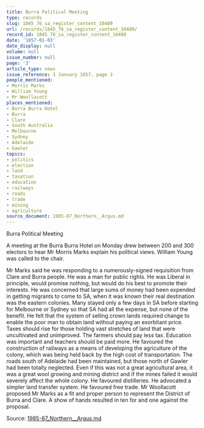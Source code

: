 ```yaml
---
title: Burra Political Meeting
type: records
slug: 1845_76_sa_register_content_10489
url: /records/1845_76_sa_register_content_10489/
record_id: 1845_76_sa_register_content_10489
date: '1857-01-03'
date_display: null
volume: null
issue_number: null
page: '3'
article_type: news
issue_reference: 3 January 1857, page 3
people_mentioned:
- Morris Marks
- William Young
- Mr Woollacott
places_mentioned:
- Burra Burra Hotel
- Burra
- Clare
- South Australia
- Melbourne
- Sydney
- Adelaide
- Gawler
topics:
- politics
- election
- land
- taxation
- education
- railways
- roads
- trade
- mining
- agriculture
source_document: 1985-87_Northern__Argus.md
---
```


Burra Political Meeting

A meeting at the Burra Burra Hotel on Monday drew between 200 and 300 electors to hear Mr Morris Marks explain his political views.  William Young was called to the chair.

Mr Marks said he was responding to a numerously-signed requisition from Clare and Burra people.  He was a man for public rights.  He was Liberal in principle, would promise nothing, but would do his best to promote their interests.  He was concerned that large sums of money had been expended in getting migrants to come to SA, when it was known their real destination was the eastern colonies.  Many stayed only a few days in SA before starting for Melbourne or Sydney so that SA had all the expense, but none of the benefit.  He felt that the system of selling crown lands required change to enable the poor man to obtain land without paying an exorbitant price.  Taxes should rise for those holding vast stretches of land that were uncultivated and unimproved.  The farmers should pay less tax.  Education was important and teachers should be paid more.    He favoured the construction of railways as a means of developing the agriculture of the colony, which was being held back by the high cost of transportation.  The roads south of Adelaide had been maintained, but those north of Gawler had been totally neglected.  Even if this was not a great agricultural area, it was a great wool growing and mining district and if the mines failed it would severely affect the whole colony.  He favoured distilleries.  He advocated a simpler land transfer system.  He favoured free trade.  Mr Woollacott proposed Mr Marks as a fit and proper person to represent the District of Burra and Clare.  A show of hands resulted in ten for and one against the proposal.

Source: [1985-87_Northern__Argus.md](/downloads/markdown/1985-87_Northern__Argus.md)
